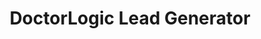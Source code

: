---
layout: components
title: DoctorLogic Lead Generator
description: "With Opportunities, you can track all incoming inquiries - phone calls, form submissions, chats, and more. Receive real-time alerts as your leads come in."
meta_image: "/img/meta/social-reputation.jpg"
gsap: true
custom_js: lead-generator
page_class:
 - class: lead-generator
product: "lead generator"
permalink: "/products/lead-generator"
hs_form_id: "75c57a13-9090-4db1-acd0-be51d1a76f7e"
next_page: success-insights
page_sections:
- component: hero-1
  component_css: hero
  class: hero-sample
  headline: "Manage Your Patient Leads"
  text: "Every website lead is a chance to see a new patient, book a new consultation, or connect with your existing patients. With our lead generation dashboard you can manage every conversation that comes from your website."
  btn:
  img: "/img/products/lead-generator/hero-img.svg"
- component: image-group
  component_css: image-group
  class: lead-generator__image-group--1
  headline: "One home for all your website leads"
  text: "With Opportunities, you can track all incoming inquiries - phone calls, form submissions, chats, and more. Receive real-time alerts as your leads come in."
  items:
  - class: image-group__image--1
    svg: true
    src: opportunities-mock
    alt-text: "Facebook Reviews"
  - class: image-group__image--2
    headline: Email Leads
    text: View website form submissions so your team can follow up
  - class: image-group__image--3
    headline: Phone Leads
    text: See who called, when they called, and have the ability to listen to conversations
  - class: image-group__image--4
    headline: Chat Leads
    text: Review every website chat transaction and decide which ones are qualified      
- component: callout-headline
  component_css: callout-headline
  class: callout-headline__leads
  headline: "<span>74%</span> of companies say converting leads into customers is their top priority"
  source: "HubSpot"
- component: feature-1
  headline: "Secure Call Monitoring"
  class: social-reputation__feature--1
  text: "Knowing why customers and patient leads are calling is one thing, but finding out exactly what’s occurring on each call is even more powerful. Securely listen to tracked phone call leads to improve phone handling processes, schedule more appointments, enhance the patient experience, and optimize marketing spend."
  img: "/img/products/lead-generator/secure-call.jpg"
  img_alignment: "Right"
- component: feature-1
  component_css: feature
  class: social-reputation__feature--2
  headline: "Identify Marketing Success"
  text: "Receive clarity on which marketing sources are driving true opportunities to your practice and also which pages of your medical website are converting visitors into patients. Our dashboard makes it easy for  you to export all data into a CSV and upload to your practice management system or EMR."
  img: "/img/products/lead-generator/optimized-marketing.jpg"
  img_alignment: "Left"
---